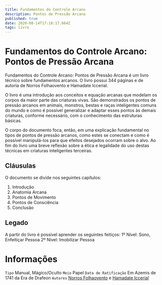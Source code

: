 ```yaml
---
title: Fundamentos do Controle Arcano
description: Pontos de Pressão Arcana
published: true
date: 2020-08-14T17:18:17.664Z
tags: livro
---
```


# Fundamentos do Controle Arcano: Pontos de Pressão Arcana
Fundamentos do Controle Arcano: Pontos de Pressão Arcana é um livro técnico sobre fundamentos arcanos. O livro possui 344 páginas e de autoria de Norros Folhaovento e Hamadate Iccerial.

O livro é uma introdução aos conceitos e equação arcanas que modelam os corpos da maior parte das criaturas vivas. São demonstrados os pontos de pressão arcanos em animais, monstros, bestas e raças inteligentes comuns do mundo e como é possível generalizar e adaptar esses pontos às demais criaturas, conforme necessário, com o conhecimento das estruturas básicas.

O corpo do documento foca, então, em uma explicação fundamental no tipos de pontos de pressão arcanos, como estes se conectam e como é possível manipulá-los para que efeitos desejados ocorram sobre o alvo. Ao fim do livro uma breve reflexão sobre a ética e legalidade do uso destas técnicas em criaturas inteligentes terceiras.

## Cláusulas
O documento se divide nos seguintes capítulos:

1. Introdução
2. Anatomia Arcana
3. Pontos de Movimento
4. Pontos de Consciência
5. Conclusão

## Legado
A partir do livro é possível aprender os seguintes feitiços:
1º Nível: Sono, Enfeitiçar Pessoa
2º Nível: Imobilizar Pessoa

# Informações
`Tipo` Manual, Mágico/Oculto
`Meio` Papel 
`Data de Ratificação` Em Azemis de 1741 da Era de Drafeon 
`Autores` [Norros Folhaovento](http://localhost/en/individuos/norros-folhaovento) e [Hamadate Iccerial](http://localhost/en/individuos/hamadate-iccerial)